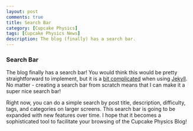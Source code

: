 ```yaml
---
layout: post
comments: true
title: Search Bar
category: [Cupcake Physics]
tags: [Cupcake Physics News]
description: The blog (finally) has a search bar.
---
```


### Search Bar

The blog finally has a search bar! You would think this would be pretty straightforward to implement, but it is a [bit complicated](http://stackoverflow.com/questions/10131541/how-can-i-add-a-site-search-feature-to-a-jekyll-blog) when using [Jekyll](https://jekyllrb.com/). No matter - creating a search bar from scratch means that I can make it a super nice search bar!

Right now, you can do a simple search by post title, description, difficulty, tags, and categories on larger screens. This search bar is going to be expanded with new features over time. I hope that it becomes a sophisticated tool to facilitate your browsing of the Cupcake Physics Blog!